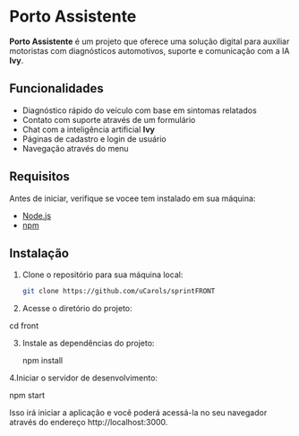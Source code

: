 # Porto Assistente

**Porto Assistente** é um projeto que oferece uma solução digital para auxiliar motoristas com diagnósticos automotivos, suporte e comunicação com a IA **Ivy**.

## Funcionalidades
- Diagnóstico rápido do veículo com base em sintomas relatados
- Contato com suporte através de um formulário
- Chat com a inteligência artificial **Ivy**
- Páginas de cadastro e login de usuário
- Navegação através do menu

## Requisitos

Antes de iniciar, verifique se vocee tem  instalado em sua máquina:

- [Node.js](https://nodejs.org/) 
- [npm](https://www.npmjs.com/) 

## Instalação

1. Clone o repositório para sua máquina local:
   ```bash
   git clone https://github.com/uCarols/sprintFRONT

2. Acesse o diretório do projeto:

cd front

3. Instale as dependências do projeto:
   
   npm install
   
4.Iniciar o servidor de desenvolvimento:

npm start

Isso irá iniciar a aplicação e você poderá acessá-la no seu navegador através do endereço http://localhost:3000.
